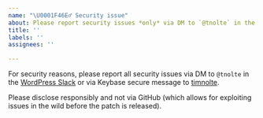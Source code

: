 ```yaml
---
name: "\U0001F46E‍♂️ Security issue"
about: Please report security issues *only* via DM to `@tnolte` in the WordPress Slack. https://wordpress.slack.com/
title: ''
labels: ''
assignees: ''

---
```


For security reasons, please report all security issues via DM to `@tnolte` in the [WordPress Slack](https://wordpress.slack.com/) or via Keybase secure message to [timnolte](https://keybase.io/timnolte/chat).

Please disclose responsibly and not via GitHub (which allows for exploiting issues in the wild before the patch is released).
